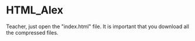 # HTML_Alex

Teacher, just open the "index.html" file. 
It is important that you download all the compressed files.